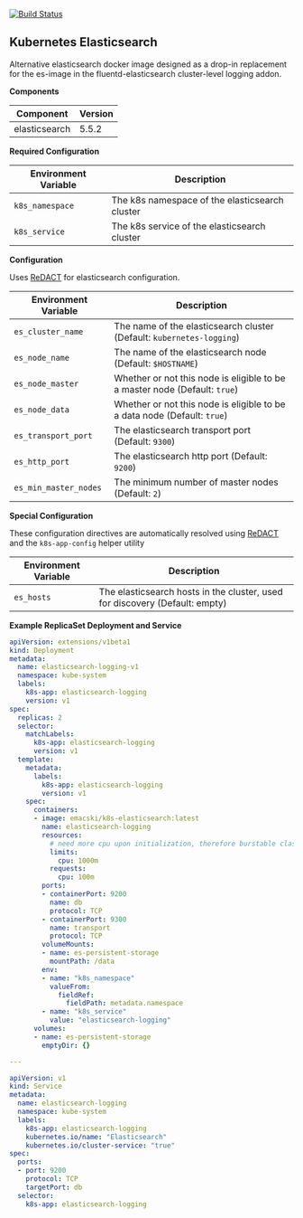 [![Build Status](https://travis-ci.org/emacski/k8s-elasticsearch.svg?branch=master)](https://travis-ci.org/emacski/k8s-elasticsearch)

Kubernetes Elasticsearch
-----------------------

Alternative elasticsearch docker image designed as a drop-in replacement for the es-image in the fluentd-elasticsearch cluster-level logging addon.

**Components**

| Component | Version |
| --------- | ------- |
| elasticsearch | 5.5.2 |

**Required Configuration**

| Environment Variable | Description |
| -------------------- | ----------- |
| `k8s_namespace` | The k8s namespace of the elasticsearch cluster |
| `k8s_service` | The k8s service of the elasticsearch cluster |

**Configuration**

Uses [ReDACT](https://github.com/emacski/redact) for elasticsearch configuration.

| Environment Variable | Description |
| -------------------- | ----------- |
| `es_cluster_name` | The name of the elasticsearch cluster (Default: `kubernetes-logging`) |
| `es_node_name` | The name of the elasticsearch node (Default: `$HOSTNAME`) |
| `es_node_master` | Whether or not this node is eligible to be a master node (Default: `true`) |
| `es_node_data` | Whether or not this node is eligible to be a data node (Default: `true`) |
| `es_transport_port` | The elasticsearch transport port (Default: `9300`) |
| `es_http_port` | The elasticsearch http port (Default: `9200`) |
| `es_min_master_nodes` | The minimum number of master nodes (Default: `2`) |

**Special Configuration**

These configuration directives are automatically resolved using [ReDACT](https://github.com/emacski/redact) and the `k8s-app-config` helper utility

| Environment Variable | Description |
| -------------------- | ----------- |
| `es_hosts` | The elasticsearch hosts in the cluster, used for discovery (Default: empty) |

**Example ReplicaSet Deployment and Service**
```yaml
apiVersion: extensions/v1beta1
kind: Deployment
metadata:
  name: elasticsearch-logging-v1
  namespace: kube-system
  labels:
    k8s-app: elasticsearch-logging
    version: v1
spec:
  replicas: 2
  selector:
    matchLabels:
      k8s-app: elasticsearch-logging
      version: v1
  template:
    metadata:
      labels:
        k8s-app: elasticsearch-logging
        version: v1
    spec:
      containers:
      - image: emacski/k8s-elasticsearch:latest
        name: elasticsearch-logging
        resources:
          # need more cpu upon initialization, therefore burstable class
          limits:
            cpu: 1000m
          requests:
            cpu: 100m
        ports:
        - containerPort: 9200
          name: db
          protocol: TCP
        - containerPort: 9300
          name: transport
          protocol: TCP
        volumeMounts:
        - name: es-persistent-storage
          mountPath: /data
        env:
        - name: "k8s_namespace"
          valueFrom:
            fieldRef:
              fieldPath: metadata.namespace
        - name: "k8s_service"
          value: "elasticsearch-logging"
      volumes:
      - name: es-persistent-storage
        emptyDir: {}

---

apiVersion: v1
kind: Service
metadata:
  name: elasticsearch-logging
  namespace: kube-system
  labels:
    k8s-app: elasticsearch-logging
    kubernetes.io/name: "Elasticsearch"
    kubernetes.io/cluster-service: "true"
spec:
  ports:
  - port: 9200
    protocol: TCP
    targetPort: db
  selector:
    k8s-app: elasticsearch-logging

```
